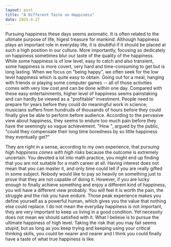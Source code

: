 ```yaml
---
layout: post
title: "A Different Taste on Happiness"
date: 2015-4-27
---
```


Pursuing happiness these days seems axiomatic. It is often related to the ultimate purpose of life, higest treasure for mankind. Although happiness plays an important role in everyday life, it is doubtful if it should be placed at such a high position in our culture. More importantly, focusing so dedicately on happiness sometimes blur our taste of the quality of the happiness. While some happiness is of low level, easy to catch and also transient, some happiness is more covert, very hard and time-consuming to get but is long lasting. When we focus on "being happy", we often seek for the low level happiness which is quite easy to obtain. Going out for a meal, hanging with friends or playing some computer games -- all of those activities comes with very low cost and can be done within one day. Compared with these easy entertainments, higher level of happiness seems painstaking and can hardly be viewed as a "profitable" investment. People need to prepare for years before they could do meaningful work in science; musicians suffers from hundruds of thousands of hours before they could finally give be able to perform before audience. According to the pervasive view about happiness, they seems to endure too much pain before they have the seemingly so vague achievement. "How ", argued by the public, "could they compensate their long time boredness by so little happiness they eventually get?"

They are right in a sense, according to my own experience, that <em> pursuing high happiness comes with high risks</em> because the outcome is extremely uncertain. You devoted a lot into math practice, you might end up finding that you are not suitable for a math career at all. Having interest does not mean that you can master it, and only time could tell if you are really gifted in some subject. Nobody would like to pay so heavily on something just to prove that they are not capable of doing it. However, if you are lucky enough to finally achieve something and enjoy a different kind of happiness, you will have a different view probably. You will feel it is worth the pain, the struggle and the risk you have endure. Those peak experience makes you define yourself as a powerful human, which gives you the value that nothing else could replace. I do not mean the everyday happiness is not important, they are very important to keep us living in a good condition. Yet necessity does not mean we should satisfied with it. What I believe is to pursue the ultimate happiness of high level. Taking the risk that you may fail seems stupid, but as long as you keep trying and keeping using your critical thinking skills, you could be nearer and nearer and I think you could finally have a taste of what true happiness is like.